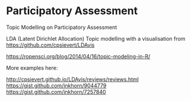 # Participatory Assessment
Topic Modelling on Participatory Assessment

LDA (Latent Dirichlet Allocation) Topic modelling with a visualisation from
https://github.com/cpsievert/LDAvis

https://ropensci.org/blog/2014/04/16/topic-modeling-in-R/

More examples here:

 http://cpsievert.github.io/LDAvis/reviews/reviews.html
 https://gist.github.com/inkhorn/9044779
 https://gist.github.com/inkhorn/7257840